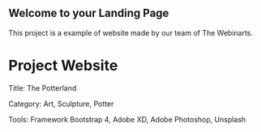 ## Welcome to your Landing Page

This project is a example of website made by our team of The Webinarts.

# Project Website

Title: The Potterland

Category: Art, Sculpture, Potter

Tools: Framework Bootstrap 4, Adobe XD, Adobe Photoshop, Unsplash
